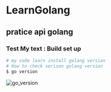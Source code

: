 # LearnGolang
## pratice api golang

### Test My text : Build set up
``` bash
# my code learn install golang version
# How to check verison golang version
$ go version
```
![go_version](https://github.com/[panupng26]/[LearnGolang][main]/pctest.png?raw=true)
